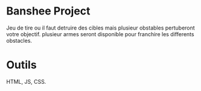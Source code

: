 # Banshee Project

Jeu de tire ou il faut detruire des cibles mais plusieur obstables pertuberont votre objectif.
plusieur armes seront disponible pour franchire les differents obstacles.



# Outils 

HTML, JS, CSS.

